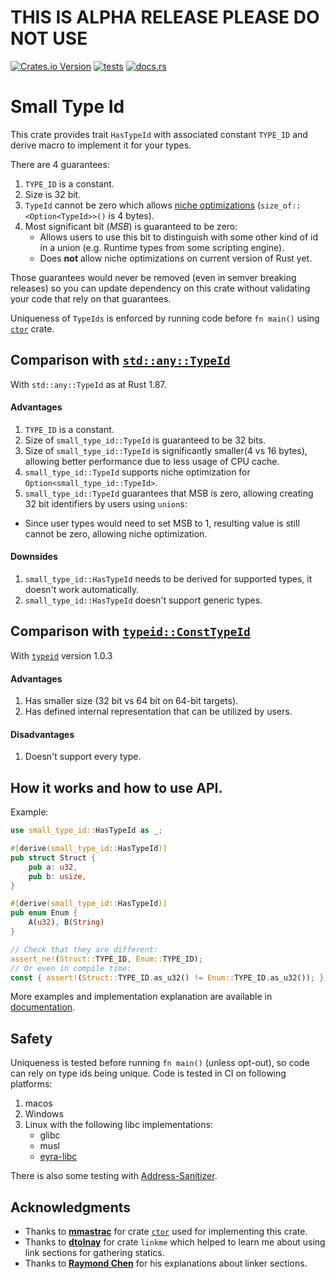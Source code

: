 # THIS IS ALPHA RELEASE PLEASE DO NOT USE

[![Crates.io Version](https://img.shields.io/crates/v/small_type_id)](https://crates.io/crates/small_type_id)
[![tests](https://github.com/AngelicosPhosphoros/small_type_id/actions/workflows/ci.yml/badge.svg?branch=master)](https://github.com/AngelicosPhosphoros/small_type_id/actions)
[![docs.rs](https://img.shields.io/docsrs/small_type_id)](https://docs.rs/small_type_id/latest/small_type_id/)

# Small Type Id

This crate provides trait `HasTypeId` with associated constant `TYPE_ID` and derive macro to implement it for your types.

There are 4 guarantees:

1. `TYPE_ID` is a constant.
2. Size is 32 bit.
3. `TypeId` cannot be zero which allows [niche optimizations][1] (`size_of::<Option<TypeId>>()` is 4 bytes).
4. Most significant bit (_MSB_) is guaranteed to be zero:
   * Allows users to use this bit to distinguish with some other kind of id in a union (e.g. Runtime types from some scripting engine).
   * Does **not** allow niche optimizations on current version of Rust yet.

Those guarantees would never be removed (even in semver breaking releases) so you can update dependency on this crate without validating your code that rely on that guarantees.

Uniqueness of `TypeIds` is enforced by running code before `fn main()` using [`ctor`][5] crate.

## Comparison with [`std::any::TypeId`][4]

With `std::any::TypeId` as at Rust 1.87.

#### Advantages

1. `TYPE_ID` is a constant.
2. Size of `small_type_id::TypeId` is guaranteed to be 32 bits.
3. Size of `small_type_id::TypeId` is significantly smaller(4 vs 16 bytes), allowing better performance due to less usage of CPU cache.
4. `small_type_id::TypeId` supports niche optimization for `Option<small_type_id::TypeId>`.
5. `small_type_id::TypeId` guarantees that MSB is zero, allowing creating 32 bit identifiers by users using `union`s:
  * Since user types would need to set MSB to 1, resulting value is still cannot be zero, allowing niche optimization.

#### Downsides

1. `small_type_id::HasTypeId` needs to be derived for supported types, it doesn't work automatically.
2. `small_type_id::HasTypeId` doesn't support generic types.

## Comparison with [`typeid::ConstTypeId`][2]

With [`typeid`][3] version 1.0.3

#### Advantages

1. Has smaller size (32 bit vs 64 bit on 64-bit targets).
2. Has defined internal representation that can be utilized by users.

#### Disadvantages

1. Doesn't support every type.

## How it works and how to use API.

Example:

```rust
use small_type_id::HasTypeId as _;

#[derive(small_type_id::HasTypeId)]
pub struct Struct {
    pub a: u32,
    pub b: usize,
}

#[derive(small_type_id::HasTypeId)]
pub enum Enum {
    A(u32), B(String)
}

// Check that they are different:
assert_ne!(Struct::TYPE_ID, Enum::TYPE_ID);
// Or even in compile time:
const { assert!(Struct::TYPE_ID.as_u32() != Enum::TYPE_ID.as_u32()); };
```

More examples and implementation explanation are available in [documentation][6].

## Safety

Uniqueness is tested before running `fn main()` (unless opt-out), so code can rely on type ids being unique.
Code is tested in CI on following platforms:

1. macos
2. Windows
3. Linux with the following libc implementations:
    * glibc
    * musl
    * [eyra-libc][10]

There is also some testing with [Address-Sanitizer][11].

## Acknowledgments

* Thanks to [**mmastrac**][7] for crate [`ctor`][5] used for implementing this crate.
* Thanks to [**dtolnay**][8] for crate `linkme` which helped to learn me about using
link sections for gathering statics.
* Thanks to [**Raymond Chen**][9] for his explanations about linker sections.

[1]: https://doc.rust-lang.org/std/option/index.html#representation
[2]: https://docs.rs/typeid/1.0.3/typeid/struct.ConstTypeId.html
[3]: https://crates.io/crates/typeid
[4]: https://doc.rust-lang.org/std/any/struct.TypeId.html
[5]: https://crates.io/crates/ctor
[6]: https://docs.rs/small_type_id/latest/small_type_id/
[7]: https://crates.io/users/mmastrac
[8]: https://crates.io/users/dtolnay
[9]: https://devblogs.microsoft.com/oldnewthing/author/oldnewthing
[10]: https://crates.io/crates/eyra
[11]: https://doc.rust-lang.org/beta/unstable-book/compiler-flags/sanitizer.html#addresssanitizer
